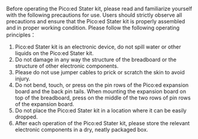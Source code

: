 Before operating the Pico:ed Stater kit, please read and familiarize yourself with the following precautions for use. Users should strictly observe all precautions and ensure that the Pico:ed Stater kit is properly assembled and in proper working condition.
Please follow the following operating principles：

1. Pico:ed Stater kit is an electronic device, do not spill water or other liquids on the Pico:ed Stater kit.
2. Do not damage in any way the structure of the breadboard or the structure of other electronic components.
3. Please do not use jumper cables to prick or scratch the skin to avoid injury.
4. Do not bend, touch, or press on the pin rows of the Pico:ed expansion board and the back pin tails. When mounting the expansion board on top of the breadboard, press on the middle of the two rows of pin rows of the expansion board.
5. Do not place the Pico:ed Stater kit in a location where it can be easily dropped.
6. After each operation of the Pico:ed Stater kit, please store the relevant electronic components in a dry, neatly packaged box.
